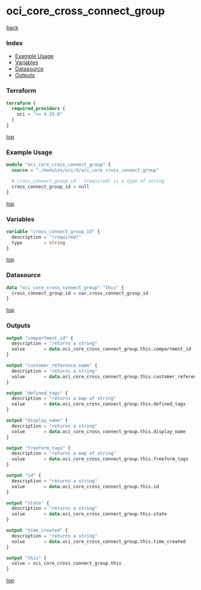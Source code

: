 # oci_core_cross_connect_group

[back](../oci.md)

### Index

- [Example Usage](#example-usage)
- [Variables](#variables)
- [Datasource](#datasource)
- [Outputs](#outputs)

### Terraform

```terraform
terraform {
  required_providers {
    oci = ">= 4.20.0"
  }
}
```

[top](#index)

### Example Usage

```terraform
module "oci_core_cross_connect_group" {
  source = "./modules/oci/d/oci_core_cross_connect_group"

  # cross_connect_group_id - (required) is a type of string
  cross_connect_group_id = null
}
```

[top](#index)

### Variables

```terraform
variable "cross_connect_group_id" {
  description = "(required)"
  type        = string
}
```

[top](#index)

### Datasource

```terraform
data "oci_core_cross_connect_group" "this" {
  cross_connect_group_id = var.cross_connect_group_id
}
```

[top](#index)

### Outputs

```terraform
output "compartment_id" {
  description = "returns a string"
  value       = data.oci_core_cross_connect_group.this.compartment_id
}

output "customer_reference_name" {
  description = "returns a string"
  value       = data.oci_core_cross_connect_group.this.customer_reference_name
}

output "defined_tags" {
  description = "returns a map of string"
  value       = data.oci_core_cross_connect_group.this.defined_tags
}

output "display_name" {
  description = "returns a string"
  value       = data.oci_core_cross_connect_group.this.display_name
}

output "freeform_tags" {
  description = "returns a map of string"
  value       = data.oci_core_cross_connect_group.this.freeform_tags
}

output "id" {
  description = "returns a string"
  value       = data.oci_core_cross_connect_group.this.id
}

output "state" {
  description = "returns a string"
  value       = data.oci_core_cross_connect_group.this.state
}

output "time_created" {
  description = "returns a string"
  value       = data.oci_core_cross_connect_group.this.time_created
}

output "this" {
  value = oci_core_cross_connect_group.this
}
```

[top](#index)